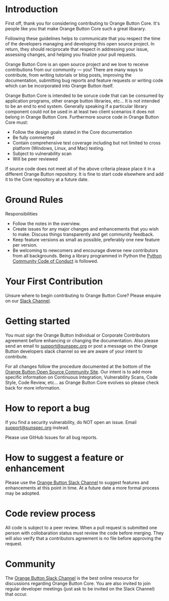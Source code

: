 # Introduction

First off, thank you for considering contributing to Orange Button Core. It's people like you that make Orange Button Core such a great libarary.

Following these guidelines helps to communicate that you respect the time of the developers managing and developing this open source project. In return, they should reciprocate that respect in addressing your issue, assessing changes, and helping you finalize your pull requests.

Orange Button Core is an open source project and we love to receive contributions from our community — you!  There are many ways to contribute, from writing tutorials or blog posts, improving the documentation, submitting bug reports and feature requests or writing code which can be incorporated into Orange Button itself.

Orange Button Core is intended to be soruce code that can be consumed by application programs, other orange button libraries, etc...   It is not intended to be an end to end system.  Generally speaking if a particular library component could not be used in at least two client scenarios it does not belong in Orange Button Core.  Furthermore source code in Orange Button Core must:

* Follow the design goals stated in the Core documentation
* Be fully commented
* Contain comprehensive test coverage including but not limited to cross platform (Windows, Linux, and Mac) testing.
* Subject to vulnerability scan
* Will be peer reviewed

If source code does not meet all of the above criteria please place it in a different Orange Button repository.  It is fine to start code elsewhere and add it to the Core repository at a future date.

# Ground Rules

Responsibilities

* Follow the notes in the overview.
* Create issues for any major changes and enhancements that you wish to make. Discuss things transparently and get community feedback.
* Keep feature versions as small as possible, preferably one new feature per version.
* Be welcoming to newcomers and encourage diverse new contributors from all backgrounds.  Being a library programmed in Python the [Python Community Code of Conduct](https://www.python.org/psf/codeofconduct/) is followed.

# Your First Contribution

Unsure where to begin contributing to Orange Button Core?  Please enquire on our [Slack Channel](https://orange-button.slack.com/).

# Getting started

You must sign the Orange Button Individual or Corporate Contributors agreement before enhancing or changing the documentation.  Also please send an email to support@sunspec.org or post a message on the Orange Button developers slack channel so we are aware of your intent to contribute.

For all changes follow the procedure documented at the bottom of the [Orange Button Open Source Community Site](https://sunspec.org/ob-open-source-community/).  Our intent is to add more specific information on Continuous Integration, Vulnerability Scans, Code Style, Code Review, etc... as Orange Button Core evolves so please check back for more information.

# How to report a bug
If you find a security vulnerability, do NOT open an issue. Email support@sunspec.org instead.

Please use GitHub Issues for all bug reports.

# How to suggest a feature or enhancement

Please use the [Orange Button Slack Channel](https://orange-button.slack.com/) to suggest features and enhancements at this point in time.  At a future date a more formal process may be adopted.

# Code review process
All code is subject to a peer review.  When a pull request is submitted one person with collobaration status must review the code before merging.  They will also verify that a contributors agreement is no file before approving the request.
  
# Community
The [Orange Button Slack Channel](https://orange-button.slack.com/) is the best online resource for discussions regarding Orange Button Core.  You are also invited to join regular developer meetings (just ask to be invited on the Slack Channel) that occur.